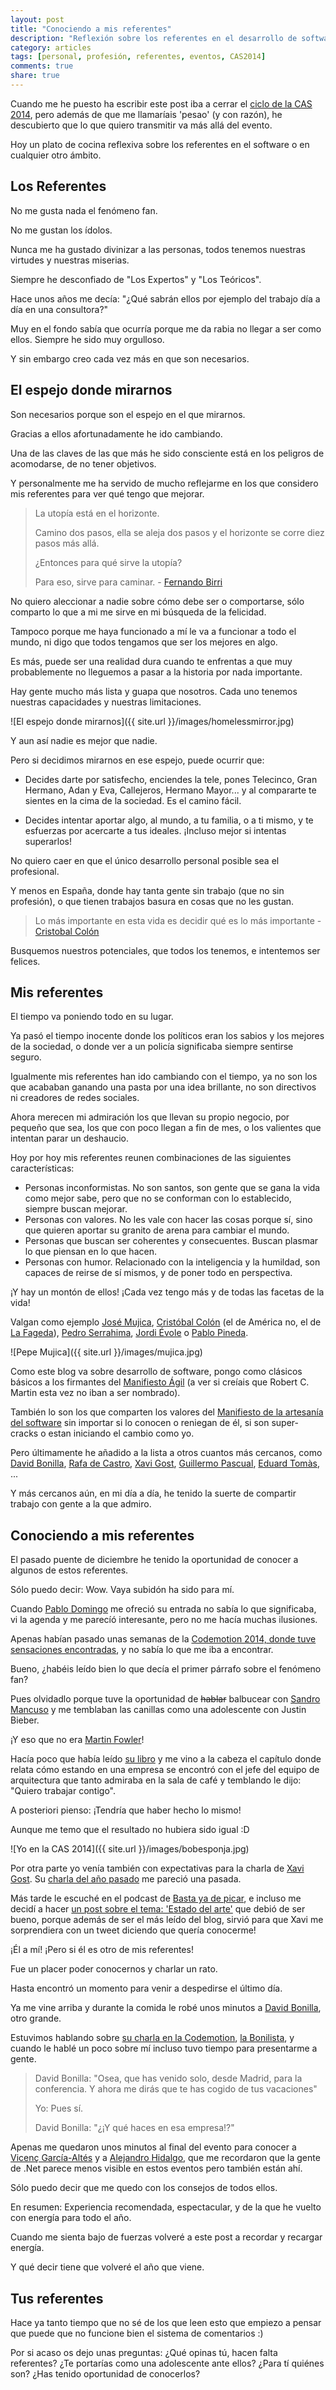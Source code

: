 ```yaml
---
layout: post
title: "Conociendo a mis referentes"
description: "Reflexión sobre los referentes en el desarrollo de software y a nivel general"
category: articles
tags: [personal, profesión, referentes, eventos, CAS2014]
comments: true
share: true
---
```


Cuando me he puesto ha escribir este post iba a cerrar el [ciclo de la CAS 2014](http://ocana.github.io/tags/#CAS2014), pero además de que me llamaríais 'pesao' (y con razón), he descubierto que lo que quiero transmitir va más allá del evento.

Hoy un plato de cocina reflexiva sobre los referentes en el software o en cualquier otro ámbito.

## Los Referentes

No me gusta nada el fenómeno fan. 

No me gustan los ídolos.

Nunca me ha gustado divinizar a las personas, todos tenemos nuestras virtudes y nuestras miserias.

Siempre he desconfiado de "Los Expertos" y "Los Teóricos". 

Hace unos años me decía: "¿Qué sabrán ellos por ejemplo del trabajo día a día en una consultora?"

Muy en el fondo sabía que ocurría porque me da rabia no llegar a ser como ellos. Siempre he sido muy orgulloso.

Y sin embargo creo cada vez más en que son necesarios.

## El espejo donde mirarnos

Son necesarios porque son el espejo en el que mirarnos.

Gracias a ellos afortunadamente he ido cambiando.

Una de las claves de las que más he sido consciente está en los peligros de acomodarse, de no tener objetivos.

Y personalmente me ha servido de mucho reflejarme en los que considero mis referentes para ver qué tengo que mejorar.

> La utopía está en el horizonte. 
>
>Camino dos pasos, ella se aleja dos pasos y el horizonte se corre diez pasos más allá. 
>
>¿Entonces para qué sirve la utopía? 
>
>Para eso, sirve para caminar. - [Fernando Birri](http://es.wikipedia.org/wiki/Fernando_Birri)

No quiero aleccionar a nadie sobre cómo debe ser o comportarse, sólo comparto lo que a mi me sirve en mi búsqueda de la felicidad.

Tampoco porque me haya funcionado a mí le va a funcionar a todo el mundo, ni digo que todos tengamos que ser los mejores en algo.

Es más, puede ser una realidad dura cuando te enfrentas a que muy probablemente no lleguemos a pasar a la historia por nada importante. 

Hay gente mucho más lista y guapa que nosotros. Cada uno tenemos nuestras capacidades y nuestras limitaciones. 

![El espejo donde mirarnos]({{ site.url }}/images/homelessmirror.jpg)

Y aun así nadie es mejor que nadie.

Pero si decidimos mirarnos en ese espejo, puede ocurrir que:

*	Decides darte por satisfecho, enciendes la tele, pones Telecinco, Gran Hermano, Adan y Eva, Callejeros, Hermano Mayor... y al compararte te sientes en la cima de la sociedad. Es el camino fácil.

*	Decides intentar aportar algo, al mundo, a tu familia, o a ti mismo, y te esfuerzas por acercarte a tus ideales. ¡Incluso mejor si intentas superarlos!

No quiero caer en que el único desarrollo personal posible sea el profesional.

Y menos en España, donde hay tanta gente sin trabajo (que no sin profesión), o que tienen trabajos basura en cosas que no les gustan.

> Lo más importante en esta vida es decidir qué es lo más importante - [Cristobal Colón](https://twitter.com/fageda)

Busquemos nuestros potenciales, que todos los tenemos, e intentemos ser felices.

## Mis referentes

El tiempo va poniendo todo en su lugar.

Ya pasó el tiempo inocente donde los políticos eran los sabios y los mejores de la sociedad, o donde ver a un policía significaba siempre sentirse seguro.

Igualmente mis referentes han ido cambiando con el tiempo, ya no son los que acababan ganando una pasta por una idea brillante, no son directivos ni creadores de redes sociales.

Ahora merecen mi admiración los que llevan su propio negocio, por pequeño que sea, los que con poco llegan a fin de mes, o los valientes que intentan parar un deshaucio.

Hoy por hoy mis referentes reunen combinaciones de las siguientes características:

*	Personas inconformistas. No son santos, son gente que se gana la vida como mejor sabe, pero que no se conforman con lo establecido, siempre buscan mejorar.
*	Personas con valores. No les vale con hacer las cosas porque sí, sino que quieren aportar su granito de arena para cambiar el mundo.
*	Personas que buscan ser coherentes y consecuentes. Buscan plasmar lo que piensan en lo que hacen.
*	Personas con humor. Relacionado con la inteligencia y la humildad, son capaces de reirse de sí mismos, y de poner todo en perspectiva.

¡Y hay un montón de ellos! ¡Cada vez tengo más y de todas las facetas de la vida! 

Valgan como ejemplo [José Mujica](http://es.wikipedia.org/wiki/Jos%C3%A9_Mujica), [Cristóbal Colón](https://twitter.com/fageda) (el de América no, el de [La Fageda](http://es.wikipedia.org/wiki/La_Fageda_Sociedad_Cooperativa)), [Pedro Serrahima](https://twitter.com/serrahim), [Jordi Évole](https://twitter.com/jordievole) o [Pablo Pineda](http://es.wikipedia.org/wiki/Pablo_Pineda).

![Pepe Mujica]({{ site.url }}/images/mujica.jpg)

Como este blog va sobre desarrollo de software, pongo como clásicos básicos a los firmantes del [Manifiesto Ágil](http://agilemanifesto.org/) (a ver si creíais que Robert C. Martin esta vez no iban a ser nombrado).

También lo son los que comparten los valores del [Manifiesto de la artesanía del software](http://manifesto.softwarecraftsmanship.org/) sin importar si lo conocen o reniegan de él, si son super-cracks o estan iniciando el cambio como yo.

Pero últimamente he añadido a la lista a otros cuantos más cercanos, como [David Bonilla](https://twitter.com/david_bonilla), [Rafa de Castro](https://twitter.com/rafadc), [Xavi Gost](https://twitter.com/XaV1uzz), [Guillermo Pascual](https://twitter.com/pasku1), [Eduard Tomàs](https://twitter.com/eiximenis), ...

Y más cercanos aún, en mi día a día, he tenido la suerte de compartir trabajo con gente a la que admiro.

## Conociendo a mis referentes

El pasado puente de diciembre he tenido la oportunidad de conocer a algunos de estos referentes.

Sólo puedo decir: Wow. Vaya subidón ha sido para mí.

Cuando [Pablo Domingo](http://twitter.com/pavleras) me ofreció su entrada no sabía lo que significaba, vi la agenda y me parecíó interesante, pero no me hacía muchas ilusiones. 

Apenas habían pasado unas semanas de la [Codemotion 2014, donde tuve sensaciones encontradas](http://ocana.github.io/articles/Codemotion-2014/), y no sabía lo que me iba a encontrar.

Bueno, ¿habéis leído bien lo que decía el primer párrafo sobre el fenómeno fan? 

Pues olvidadlo porque tuve la oportunidad de <strike>hablar</strike> balbucear con [Sandro Mancuso](https://twitter.com/sandromancuso) y me temblaban las canillas como una adolescente con Justin Bieber.

¡Y eso que no era [Martin Fowler](es.wikipedia.org/wiki/Martin_Fowler)!

Hacía poco que había leído [su libro](http://www.amazon.com/The-Software-Craftsman-Professionalism-Pragmatism/dp/0134052501) y me vino a la cabeza el capítulo donde relata cómo estando en una empresa se encontró con el jefe del equipo de arquitectura que tanto admiraba en la sala de café y temblando le dijo: "Quiero trabajar contigo".

A posteriori pienso: ¡Tendría que haber hecho lo mismo! 

Aunque me temo que el resultado no hubiera sido igual :D

![Yo en la CAS 2014]({{ site.url }}/images/bobesponja.jpg)

Por otra parte yo venía también con expectativas para la charla de [Xavi Gost](https://twitter.com/XaV1uzz). Su [charla del año pasado](http://www.youtube.com/watch?v=n-l4vSVJkNY) me pareció una pasada.

Más tarde le escuché en el podcast de [Basta ya de picar](http://www.bastayadepicar.com/episodio/017/), e incluso me decidí a hacer [un post sobre el tema: 'Estado del arte'](http://ocana.github.io/articles/estado-del-arte/) que debió de ser bueno, porque además de ser el más leído del blog, sirvió para que Xavi me sorprendiera con un tweet diciendo que quería conocerme!

¡Él a mí! ¡Pero si él es otro de mis referentes!

Fue un placer poder conocernos y charlar un rato. 

Hasta encontró un momento para venir a despedirse el último día.

Ya me vine arriba y durante la comida le robé unos minutos a [David Bonilla](https://twitter.com/david_bonilla), otro grande.

Estuvimos hablando sobre [su charla en la Codemotion](https://www.youtube.com/watch?v=7rMM6BqNEq4), [la Bonilista](http://us2.campaign-archive2.com/home/?u=374c664073e1a1fa3deca53b4&id=e67967d43f), y cuando le hablé un poco sobre mí incluso tuvo tiempo para presentarme a gente.

> David Bonilla: "Osea, que has venido solo, desde Madrid, para la conferencia. Y ahora me dirás que te has cogido de tus vacaciones" 
>
> Yo: Pues sí.
>
> David Bonilla: "¿¡Y qué haces en esa empresa!?"

Apenas me quedaron unos minutos al final del evento para conocer a [Vicenç García-Altés](https://twitter.com/vgaltes) y a [Alejandro Hidalgo](https://twitter.com/alejandrohf), que me recordaron que la gente de .Net parece menos visible en estos eventos pero también están ahí.

Sólo puedo decir que me quedo con los consejos de todos ellos.

En resumen: Experiencia recomendada, espectacular, y de la que he vuelto con energía para todo el año.

Cuando me sienta bajo de fuerzas volveré a este post a recordar y recargar energía.

Y qué decir tiene que volveré el año que viene.

## Tus referentes

Hace ya tanto tiempo que no sé de los que leen esto que empiezo a pensar que puede que no funcione bien el sistema de comentarios :)

Por si acaso os dejo unas preguntas: ¿Qué opinas tú, hacen falta referentes? ¿Te portarías como una adolescente ante ellos? ¿Para tí quiénes son? ¿Has tenido oportunidad de conocerlos? 